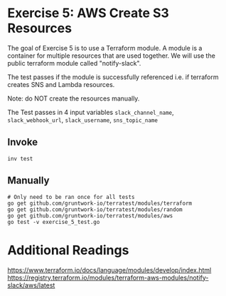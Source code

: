 # Exercise 5: AWS Create S3 Resources

The goal of Exercise 5 is to use a Terraform module. A module is a container for multiple resources that are used together. We will use the public terraform module called "notify-slack".

The test passes if the module is successfully referenced i.e. if terraform creates SNS and Lambda resources.

Note: do NOT create the resources manually.

The Test passes in 4 input variables `slack_channel_name`, `slack_webhook_url`, `slack_username`, `sns_topic_name`

## Invoke
```
inv test
```

## Manually
```
# Only need to be ran once for all tests
go get github.com/gruntwork-io/terratest/modules/terraform
go get github.com/gruntwork-io/terratest/modules/random
go get github.com/gruntwork-io/terratest/modules/aws
go test -v exercise_5_test.go
```

# Additional Readings
https://www.terraform.io/docs/language/modules/develop/index.html
https://registry.terraform.io/modules/terraform-aws-modules/notify-slack/aws/latest
